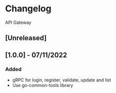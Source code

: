 # Changelog
API Gateway

## [Unreleased]

## [1.0.0] - 07/11/2022
### Added
- gRPC for login, register, validate, update and list
- Use go-common-tools library